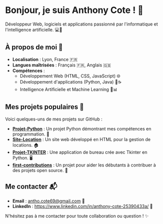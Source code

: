 # Bonjour, je suis Anthony Cote ! 👋

Développeur Web, logiciels et applications passionné par l'informatique et l'intelligence artificielle. 💻🤖

## À propos de moi 📍

- **Localisation** : Lyon, France 🇫🇷
- **Langues maîtrisées** : Français 🇫🇷, Anglais 🇬🇧
- **Compétences** :
  - Développement Web (HTML, CSS, JavaScript) 🌐
  - Développement d'applications (Python, Java) 🐍☕
  - Intelligence Artificielle et Machine Learning 🤖📊

## Mes projets populaires 🚀

Voici quelques-uns de mes projets sur GitHub :

- **[Projet-Python](https://github.com/anthocote19/Projet-Python)** : Un projet Python démontrant mes compétences en programmation. 🐍
- **[Site-Location](https://github.com/anthocote19/Site-Location)** : Un site web développé en HTML pour la gestion de locations. 🏠
- **[Projet-TKINTER](https://github.com/anthocote19/Projet-TKINTER)** : Une application de bureau crée avec Tkinter en Python. 🖥️
- **[first-contributions](https://github.com/anthocote19/first-contributions)** : Un projet pour aider les débutants à contribuer à des projets open source. 🎉

## Me contacter 📬

- **Email** : antho.cote69@gmail.com 📧
- **LinkedIn** : https://www.linkedin.com/in/anthony-cote-25390433a/ 🔗

N'hésitez pas à me contacter pour toute collaboration ou question ! ✨

